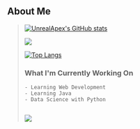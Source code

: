 ## About Me
>
>[![UnrealApex's GitHub stats](https://github-readme-stats.vercel.app/api?username=unrealapex&count_private=true&show_icons=true)](https://github.com/anuraghazra/github-readme-stats)
>
>![](https://github-readme-streak-stats.herokuapp.com/?user=unrealapex)
>
>[![Top Langs](https://github-readme-stats.vercel.app/api/top-langs/?username=unrealapex)](https://github.com/anuraghazra/github-readme-stats)
>
> 
>### What I'm Currently Working On
>```
>- Learning Web Development 
>- Learning Java
>- Data Science with Python
>
>
> ```
> 
> ![](https://img.shields.io/badge/Pronouns-He%5CHim-lightgrey)
> 

<!--
**UnrealApex/UnrealApex** is a ✨ _special_ ✨ repository because its `README.md` (this file) appears on your GitHub profile.

Here are some ideas to get you started:

- 🔭 I’m currently working on ...
- 🌱 I’m currently learning ...
- 👯 I’m looking to collaborate on ...
- 🤔 I’m looking for help with ...
- 💬 Ask me about ...
- 📫 How to reach me: ...
- 😄 Pronouns: he\him
- ⚡ Fun fact: ...
-->



